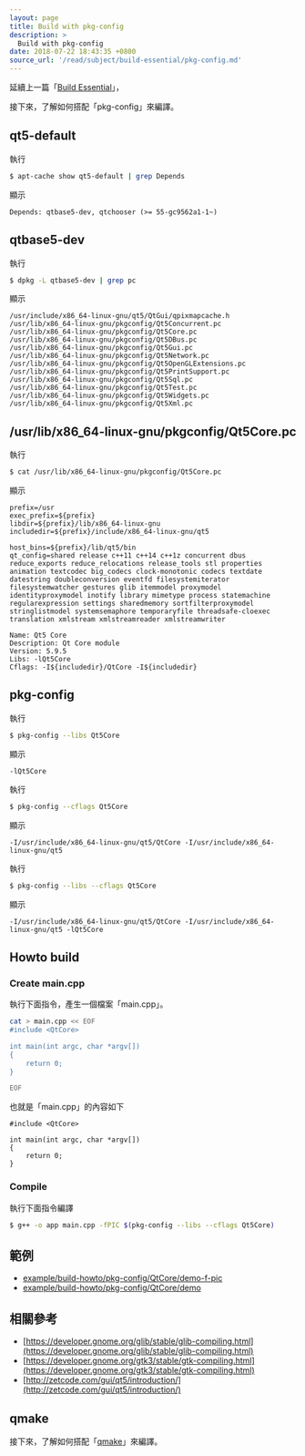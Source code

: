 ```yaml
---
layout: page
title: Build with pkg-config
description: >
  Build with pkg-config
date: 2018-07-22 18:43:35 +0800
source_url: '/read/subject/build-essential/pkg-config.md'
---
```



延續上一篇「[Build Essential](/book-lang-cpp-qt/read/subject/build-essential)」，

接下來，了解如何搭配「pkg-config」來編譯。


## qt5-default

執行

``` sh
$ apt-cache show qt5-default | grep Depends
```

顯示

```
Depends: qtbase5-dev, qtchooser (>= 55-gc9562a1-1~)
```

## qtbase5-dev

執行

``` sh
$ dpkg -L qtbase5-dev | grep pc
```

顯示

```
/usr/include/x86_64-linux-gnu/qt5/QtGui/qpixmapcache.h
/usr/lib/x86_64-linux-gnu/pkgconfig/Qt5Concurrent.pc
/usr/lib/x86_64-linux-gnu/pkgconfig/Qt5Core.pc
/usr/lib/x86_64-linux-gnu/pkgconfig/Qt5DBus.pc
/usr/lib/x86_64-linux-gnu/pkgconfig/Qt5Gui.pc
/usr/lib/x86_64-linux-gnu/pkgconfig/Qt5Network.pc
/usr/lib/x86_64-linux-gnu/pkgconfig/Qt5OpenGLExtensions.pc
/usr/lib/x86_64-linux-gnu/pkgconfig/Qt5PrintSupport.pc
/usr/lib/x86_64-linux-gnu/pkgconfig/Qt5Sql.pc
/usr/lib/x86_64-linux-gnu/pkgconfig/Qt5Test.pc
/usr/lib/x86_64-linux-gnu/pkgconfig/Qt5Widgets.pc
/usr/lib/x86_64-linux-gnu/pkgconfig/Qt5Xml.pc
```

## /usr/lib/x86_64-linux-gnu/pkgconfig/Qt5Core.pc

執行

``` sh
$ cat /usr/lib/x86_64-linux-gnu/pkgconfig/Qt5Core.pc
```

顯示

```
prefix=/usr
exec_prefix=${prefix}
libdir=${prefix}/lib/x86_64-linux-gnu
includedir=${prefix}/include/x86_64-linux-gnu/qt5

host_bins=${prefix}/lib/qt5/bin
qt_config=shared release c++11 c++14 c++1z concurrent dbus reduce_exports reduce_relocations release_tools stl properties animation textcodec big_codecs clock-monotonic codecs textdate datestring doubleconversion eventfd filesystemiterator filesystemwatcher gestures glib itemmodel proxymodel identityproxymodel inotify library mimetype process statemachine regularexpression settings sharedmemory sortfilterproxymodel stringlistmodel systemsemaphore temporaryfile threadsafe-cloexec translation xmlstream xmlstreamreader xmlstreamwriter

Name: Qt5 Core
Description: Qt Core module
Version: 5.9.5
Libs: -lQt5Core
Cflags: -I${includedir}/QtCore -I${includedir}
```

## pkg-config

執行

``` sh
$ pkg-config --libs Qt5Core
```

顯示

```
-lQt5Core
```

執行

``` sh
$ pkg-config --cflags Qt5Core
```

顯示

```
-I/usr/include/x86_64-linux-gnu/qt5/QtCore -I/usr/include/x86_64-linux-gnu/qt5
```

執行

``` sh
$ pkg-config --libs --cflags Qt5Core
```

顯示

```
-I/usr/include/x86_64-linux-gnu/qt5/QtCore -I/usr/include/x86_64-linux-gnu/qt5 -lQt5Core
```

## Howto build

### Create main.cpp

執行下面指令，產生一個檔案「main.cpp」。

``` sh
cat > main.cpp << EOF
#include <QtCore>

int main(int argc, char *argv[])
{
	return 0;
}

EOF
```

也就是「main.cpp」的內容如下

```
#include <QtCore>

int main(int argc, char *argv[])
{
	return 0;
}
```

### Compile

執行下面指令編譯

``` sh
$ g++ -o app main.cpp -fPIC $(pkg-config --libs --cflags Qt5Core)
```

## 範例

* [example/build-howto/pkg-config/QtCore/demo-f-pic](https://github.com/foreachsam/book-lang-cpp-qt/blob/gh-pages/example/build-howto/pkg-config/QtCore/demo-f-pic)
* [example/build-howto/pkg-config/QtCore/demo](https://github.com/foreachsam/book-lang-cpp-qt/blob/gh-pages/example/build-howto/pkg-config/QtCore/demo)


## 相關參考

* [https://developer.gnome.org/glib/stable/glib-compiling.html](https://developer.gnome.org/glib/stable/glib-compiling.html)
* [https://developer.gnome.org/gtk3/stable/gtk-compiling.html](https://developer.gnome.org/gtk3/stable/gtk-compiling.html)
* [http://zetcode.com/gui/qt5/introduction/](http://zetcode.com/gui/qt5/introduction/)



## qmake

接下來，了解如何搭配「[qmake](qmake)」來編譯。
